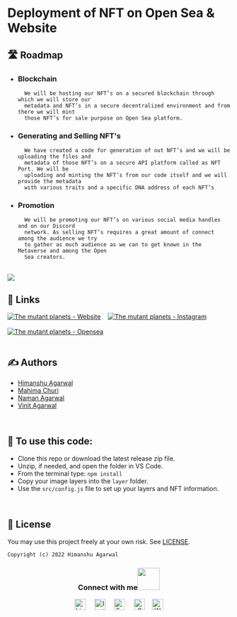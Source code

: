 
# Deployment of NFT on Open Sea & Website


## 🛣️ Roadmap

- ### Blockchain
        We will be hosting our NFT’s on a secured blockchain through which we will store our
        metadata and NFT’s in a secure decentralized environment and from there we will mint
        those NFT’s for sale purpose on Open Sea platform.

- ### Generating and Selling NFT's
        We have created a code for generation of out NFT’s and we will be uploading the files and
        metadata of those NFT’s on a secure API platform called as NFT Port. We will be
        uploading and minting the NFT’s from our code itself and we will provide the metadata
        with various traits and a specific DNA address of each NFT’s

- ### Promotion
        We will be promoting our NFT’s on various social media handles and on our Discord
        network. As selling NFT’s requires a great amount of connect among the audience we try
        to gather as much audience as we can to get known in the Metaverse and among the Open
        Sea creators.


<br>

<img src ="assets/Website.png" align="center">

## 🔗 Links

<div>
<a href="https://hiimanshu.wixsite.com/themutantplanets"><img src="https://img.shields.io/badge/The_mutant_planets-Website-Ff0000?style=for-the-badge&logo=Wix&logoColor=Ff0000" alt="The mutant planets - Website"></a>&nbsp&nbsp&nbsp
<a href="https://instagram.com/the.mutant.planets?igshid=YmMyMTA2M2Y="><img src="https://img.shields.io/badge/The_mutant_planets-Instagram-833AB4?style=for-the-badge&logo=Instagram&logoColor=white" alt="The mutant planets - Instagram"></a>&nbsp&nbsp&nbsp<br><br>
<a href="https://opensea.io/The_Mutant_Planets_"><img src="https://img.shields.io/badge/The_mutant_planets-Opensea-blue?style=for-the-badge&logo=opensea&logoColor=blue" alt="The mutant planets - Opensea"></a>
</div>


<br>

## ✍️ Authors

- [Himanshu Agarwal](https://github.com/himanshu-03)
- [Mahima Churi](https://github.com/Mahitej28)
- [Naman Agarwal](https://github.com/namanagarwal3112)
- [Vinit Agarwal](https://github.com/khushpatel28)
<br>

## 📌 To use this code:

- Clone this repo or download the latest release zip file.
- Unzip, if needed, and open the folder in VS Code.
- From the terminal type:
    `npm install`
- Copy your image layers into the `layer` folder.
- Use the `src/config.js` file to set up your layers and NFT information.
<br>

## 🪪 License


You may use this project freely at your own risk. See [LICENSE](https://choosealicense.com/licenses/mit/).

    Copyright (c) 2022 Himanshu Agarwal


<div align="center">
<h3> Connect with me<a href="https://gifyu.com/image/Zy2f"><img src="https://github.com/milaan9/milaan9/blob/main/Handshake.gif" width="50px"></a>
</h3> 
<p align="center">
    <a href="https://www.linkedin.com/in/agarwal-himanshu" target="_blank"><img alt="LinkedIn" width="25px" src="https://cdn-icons-png.flaticon.com/512/3536/3536505.png"></a> &nbsp&nbsp&nbsp
    <a href="https://www.instagram.com/_._hiimanshu_._" target="_blank"><img alt="Instagram" width="25px" src="https://cdn-icons-png.flaticon.com/512/1384/1384063.png"></a> &nbsp&nbsp&nbsp
    <a href="https://www.facebook.com/profile.php?id=100006757421091" target="_blank"><img alt="Facebook" width="25px" src="https://upload.wikimedia.org/wikipedia/commons/5/51/Facebook_f_logo_%282019%29.svg"></a> &nbsp&nbsp&nbsp
    <a href="mailto:himanshuaaagarwal2002@gmail.com" target="_blank"><img alt="Gmail" width="25px" src="https://github.com/TheDudeThatCode/TheDudeThatCode/blob/master/Assets/Gmail.svg"></a>&nbsp&nbsp&nbsp
    <a href="https://api.whatsapp.com/send/?phone=%2B919967432086&text&type=phone_number&app_absent=0" target="_blank"><img alt="Whatsapp" width="25px" src="https://cdn-icons-png.flaticon.com/512/5968/5968841.png"></a>
    
</p> 


